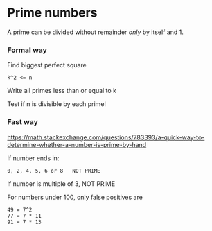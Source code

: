 # Prime numbers

A prime can be divided without remainder _only_ by itself and 1.

### Formal way

Find biggest perfect square

    k^2 <= n

Write all primes less than or equal to k

Test if n is divisible by each prime!


### Fast way

https://math.stackexchange.com/questions/783393/a-quick-way-to-determine-whether-a-number-is-prime-by-hand

If number ends in:

    0, 2, 4, 5, 6 or 8   NOT PRIME

If number is multiple of 3, NOT PRIME


For numbers under 100, only false positives are

    49 = 7^2
    77 = 7 * 11
    91 = 7 * 13

